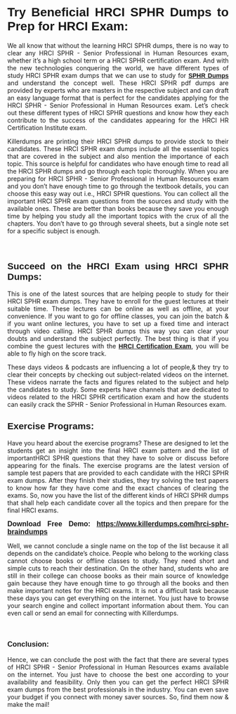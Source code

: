  

<h1 style="text-align: justify;"><span style="font-family:Verdana,Geneva,sans-serif;"><strong>Try Beneficial HRCI SPHR Dumps to Prep for HRCI Exam:</strong></span></h1>

<p style="text-align: justify;">We all know that without the learning HRCI SPHR dumps, there is no way to clear any HRCI SPHR - Senior Professional in Human Resources exam, whether it’s a high school term or a HRCI SPHR certification exam. And with the new technologies conquering the world, we have different types of study HRCI SPHR exam dumps that we can use to study for <span style="font-family:Verdana,Geneva,sans-serif;"><a href="https://www.killerdumps.com/hrci-sphr-braindumps" target="_self"><strong>SPHR Dumps</strong></a></span> and understand the concept well. These HRCI SPHR pdf dumps are provided by experts who are masters in the respective subject and can draft an easy language format that is perfect for the candidates applying for the HRCI SPHR - Senior Professional in Human Resources exam. Let’s check out these different types of HRCI SPHR questions and know how they each contribute to the success of the candidates appearing for the HRCI HR Certification Institute exam.</p>

<p style="text-align: justify;">Killerdumps are printing their HRCI SPHR dumps to provide stock to their candidates. These HRCI SPHR exam dumps include all the essential topics that are covered in the subject and also mention the importance of each topic. This source is helpful for candidates who have enough time to read all the HRCI SPHR dumps and go through each topic thoroughly. When you are preparing for HRCI SPHR - Senior Professional in Human Resources exam and you don’t have enough time to go through the textbook details, you can choose this easy way out i.e., HRCI SPHR questions. You can collect all the important HRCI SPHR exam questions from the sources and study with the available ones. These are better than books because they save you enough time by helping you study all the important topics with the crux of all the chapters. You don’t have to go through several sheets, but a single note set for a specific subject is enough.</p>

<p style="text-align: justify;"> </p>

<h2 style="text-align: justify;"><span style="font-family:Verdana,Geneva,sans-serif;"><strong>Succeed on the HRCI Exam using HRCI SPHR<strong> </strong>Dumps:</strong></span></h2>

<p style="text-align: justify;">This is one of the latest sources that are helping people to study for their HRCI SPHR exam dumps. They have to enroll for the guest lectures at their suitable time. These lectures can be online as well as offline, at your convenience. If you want to go for offline classes, you can join the batch & if you want online lectures, you have to set up a fixed time and interact through video calling. HRCI SPHR dumps this way you can clear your doubts and understand the subject perfectly. The best thing is that if you combine the guest lectures with the <span style="font-family:Verdana,Geneva,sans-serif;"><a href="https://www.killerdumps.com/hrci-braindumps" target="_self"><strong>HRCI Certification Exam</strong></a></span>, you will be able to fly high on the score track.</p>

<p style="text-align: justify;">These days videos & podcasts are influencing a lot of people,& they try to clear their concepts by checking out subject-related videos on the internet. These videos narrate the facts and figures related to the subject and help the candidates to study. Some experts have channels that are dedicated to videos related to the HRCI SPHR certification exam and how the students can easily crack the SPHR - Senior Professional in Human Resources exam.</p>

<h2 style="text-align: justify;"><strong><span style="font-family:Verdana,Geneva,sans-serif;">Exercise Programs: </span></strong></h2>

<p style="text-align: justify;">Have you heard about the exercise programs? These are designed to let the students get an insight into the final HRCI exam pattern and the list of importantHRCI SPHR questions that they have to solve or discuss before appearing for the finals. The exercise programs are the latest version of sample test papers that are provided to each candidate with the HRCI SPHR exam dumps. After they finish their studies, they try solving the test papers to know how far they have come and the exact chances of clearing the exams. So, now you have the list of the different kinds of HRCI SPHR dumps that shall help each candidate cover all the topics and then prepare for the final HRCI exams.</p>

<p style="text-align: justify;"><span style="font-family:Verdana,Geneva,sans-serif;"><strong><span style="font-size:16px;">Download Free Demo:</span> <span style="font-size:16px;"><a href="https://www.killerdumps.com/hrci-sphr-braindumps" target="_self">https://www.killerdumps.com/hrci-sphr-braindumps</a></span></strong></span></p>

<p style="text-align: justify;">Well, we cannot conclude a single name on the top of the list because it all depends on the candidate’s choice. People who belong to the working class cannot choose books or offline classes to study. They need short and simple cuts to reach their destination. On the other hand, students who are still in their college can choose books as their main source of knowledge gain because they have enough time to go through all the books and then make important notes for the HRCI exams. It is not a difficult task because these days you can get everything on the internet. You just have to browse your search engine and collect important information about them. You can even call or send an email for connecting with Killerdumps.</p>

<p style="text-align: justify;"> </p>

<h3 style="text-align: justify;"><span style="font-family:Verdana,Geneva,sans-serif;"><strong>Conclusion:</strong></span></h3>

<p style="text-align: justify;">Hence, we can conclude the post with the fact that there are several types of HRCI SPHR - Senior Professional in Human Resources exams available on the internet. You just have to choose the best one according to your availability and feasibility. Only then you can get the perfect HRCI SPHR exam dumps from the best professionals in the industry. You can even save your budget if you connect with money saver sources. So, find them now & make the mail!</p>
